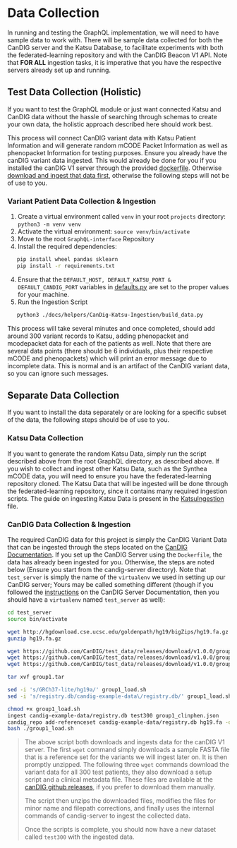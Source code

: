 # Data Collection

In running and testing the GraphQL implementation, we will need to have sample data to work with. There will be sample data collected for both the CanDIG server and the Katsu Database, to facilitate experiments with both the federated-learning repository and with the CanDIG Beacon V1 API. Note that **FOR ALL** ingestion tasks, it is imperative that you have the respective servers already set up and running.

## Test Data Collection (Holistic)

If you want to test the GraphQL module or just want connected Katsu and CanDIG data without the hassle of searching through schemas to create your own data, the holistic approach described here should work best.

This process will connect CanDIG variant data with Katsu Patient Information and will generate random mCODE Packet Information as well as phenopacket Information for testing purposes. Ensure you already have the canDIG variant data ingested. This would already be done for you if you installed the canDIG V1 server through the provided [dockerfile](helpers/candig-server/Dockerfile). Otherwise [download and ingest that data first](#canDIG), otherwise the following steps will not be of use to you.

### Variant Patient Data Collection & Ingestion

1. Create a virtual environment called `venv` in your root `projects` directory: `python3 -m venv venv`
2. Activate the virtual environment: `source venv/bin/activate`
3. Move to the root `GraphQL-interface` Repository
4. Install the required dependencies:

```bash
   pip install wheel pandas sklearn
   pip install -r requirements.txt
```

4. Ensure that the `DEFAULT_HOST, DEFAULT_KATSU_PORT & DEFAULT_CANDIG_PORT` variables in [defaults.py](helpers/CanDig-Katsu-Ingestion/defaults.py) are set to the proper values for your machine.
5. Run the Ingestion Script

```bash
   python3 ./docs/helpers/CanDig-Katsu-Ingestion/build_data.py
```

This process will take several minutes and once completed, should add around 300 variant records to Katsu, adding phenopacket and mcodepacket data for each of the patients as well. Note that there are several data points (there should be 6 individuals, plus their respective mCODE and phenopackets) which will print an error message due to incomplete data. This is normal and is an artifact of the CanDIG variant data, so you can ignore such messages.

## Separate Data Collection

If you want to install the data separately or are looking for a specific subset of the data, the following steps should be of use to you.

### Katsu Data Collection

If you want to generate the random Katsu Data, simply run the script described above from the root GraphQL directory, as described above. If you wish to collect and ingest other Katsu Data, such as the Synthea mCODE data, you will need to ensure you have the federated-learning repository cloned. The Katsu Data that will be ingested will be done through the federated-learning repository, since it contains many required ingestion scripts. The guide on ingesting Katsu Data is present in the [KatsuIngestion](KatsuIngestion.md) file.

<div id='canDIG'>

### CanDIG Data Collection & Ingestion

The required CanDIG data for this project is simply the CanDIG Variant Data that can be ingested through the steps located on the [CanDIG Documentation](https://candig-server.readthedocs.io/en/v1.5.0-alpha/data.html). If you set up the CanDIG Server using the `Dockerfile`, the data has already been ingested for you. Otherwise, the steps are noted below (Ensure you start from the candig-server directory). Note that `test_server` is simply the name of the `virtualenv` we used in setting up our CanDIG server; Yours may be called something different (though if you followed the [instructions](https://candig-server.readthedocs.io/en/v1.5.0-alpha/development.html#standalone-candig-server-setup) on the CanDIG Server Documentation, then you should have a `virtualenv` named `test_server` as well):

```bash
cd test_server
source bin/activate

wget http://hgdownload.cse.ucsc.edu/goldenpath/hg19/bigZips/hg19.fa.gz
gunzip hg19.fa.gz

wget https://github.com/CanDIG/test_data/releases/download/v1.0.0/group1.tar
wget https://github.com/CanDIG/test_data/releases/download/v1.0.0/group1_load.sh
wget https://github.com/CanDIG/test_data/releases/download/v1.0.0/group1_clinphen.json

tar xvf group1.tar

sed -i 's/GRCh37-lite/hg19a/' group1_load.sh
sed -i 's/registry.db/candig-example-data\/registry.db/' group1_load.sh

chmod +x group1_load.sh
ingest candig-example-data/registry.db test300 group1_clinphen.json
candig_repo add-referenceset candig-example-data/registry.db hg19.fa -d "hg19a reference genome" --name hg19a
bash ./group1_load.sh
```

> The above script both downloads and ingests data for the canDIG V1 server. The first `wget` command simply downloads a sample FASTA file that is a reference set for the variants we will ingest later on. It is then promptly unzipped. The following three `wget` commands download the variant data for all 300 test patients, they also download a setup script and a clinical metadata file. These files are available at the [canDIG github releases](https://github.com/CanDIG/sample-data-generator/releases), if you prefer to download them manually.
>
> The script then unzips the downloaded files, modifies the files for minor name and filepath corrections, and finally uses the internal commands of candig-server to ingest the collected data.
>
> Once the scripts is complete, you should now have a new dataset called `test300` with the ingested data.
